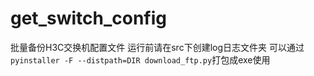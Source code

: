 # get_switch_config
批量备份H3C交换机配置文件
运行前请在src下创建log日志文件夹
可以通过`pyinstaller -F --distpath=DIR download_ftp.py`打包成exe使用
